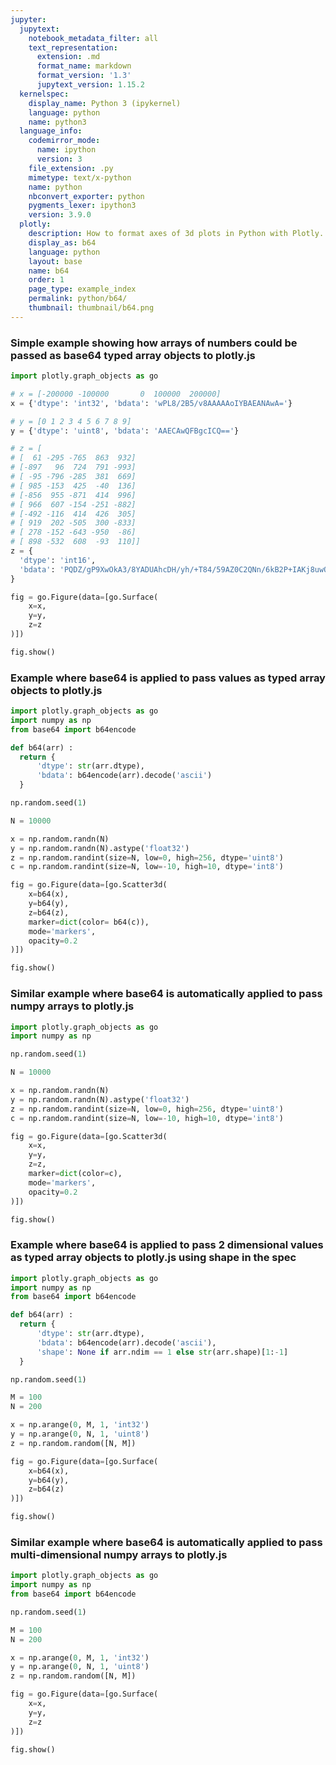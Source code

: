 ```yaml
---
jupyter:
  jupytext:
    notebook_metadata_filter: all
    text_representation:
      extension: .md
      format_name: markdown
      format_version: '1.3'
      jupytext_version: 1.15.2
  kernelspec:
    display_name: Python 3 (ipykernel)
    language: python
    name: python3
  language_info:
    codemirror_mode:
      name: ipython
      version: 3
    file_extension: .py
    mimetype: text/x-python
    name: python
    nbconvert_exporter: python
    pygments_lexer: ipython3
    version: 3.9.0
  plotly:
    description: How to format axes of 3d plots in Python with Plotly.
    display_as: b64
    language: python
    layout: base
    name: b64
    order: 1
    page_type: example_index
    permalink: python/b64/
    thumbnail: thumbnail/b64.png
---
```


### Simple example showing how arrays of numbers could be passed as base64 typed array objects to plotly.js

```python
import plotly.graph_objects as go

# x = [-200000 -100000       0  100000  200000]
x = {'dtype': 'int32', 'bdata': 'wPL8/2B5/v8AAAAAoIYBAEANAwA='}

# y = [0 1 2 3 4 5 6 7 8 9]
y = {'dtype': 'uint8', 'bdata': 'AAECAwQFBgcICQ=='}

# z = [
# [  61 -295 -765  863  932]
# [-897   96  724  791 -993]
# [ -95 -796 -285  381  669]
# [ 985 -153  425  -40  136]
# [-856  955 -871  414  996]
# [ 966  607 -154 -251 -882]
# [-492 -116  414  426  305]
# [ 919  202 -505  300 -833]
# [ 278 -152 -643 -950  -86]
# [ 898 -532  608  -93  110]]
z = {
  'dtype': 'int16',
  'bdata': 'PQDZ/gP9XwOkA3/8YADUAhcDH/yh/+T84/59AZ0C2QNn/6kB2P+IAKj8uwOZ/J4B5APGA18CZv8F/478FP6M/54BqgExAZcDygAH/iwBv/wWAWj/ff1K/Kr/ggPs/WACo/9uAA==', 'shape': '10, 5'
}

fig = go.Figure(data=[go.Surface(
    x=x,
    y=y,
    z=z
)])

fig.show()
```

### Example where base64 is applied to pass values as typed array objects to plotly.js

```python
import plotly.graph_objects as go
import numpy as np
from base64 import b64encode

def b64(arr) :
  return {
      'dtype': str(arr.dtype),
      'bdata': b64encode(arr).decode('ascii')
  }

np.random.seed(1)

N = 10000

x = np.random.randn(N)
y = np.random.randn(N).astype('float32')
z = np.random.randint(size=N, low=0, high=256, dtype='uint8')
c = np.random.randint(size=N, low=-10, high=10, dtype='int8')

fig = go.Figure(data=[go.Scatter3d(
    x=b64(x),
    y=b64(y),
    z=b64(z),
    marker=dict(color= b64(c)),
    mode='markers',
    opacity=0.2
)])

fig.show()
```

### Similar example where base64 is automatically applied to pass numpy arrays to plotly.js

```python
import plotly.graph_objects as go
import numpy as np

np.random.seed(1)

N = 10000

x = np.random.randn(N)
y = np.random.randn(N).astype('float32')
z = np.random.randint(size=N, low=0, high=256, dtype='uint8')
c = np.random.randint(size=N, low=-10, high=10, dtype='int8')

fig = go.Figure(data=[go.Scatter3d(
    x=x,
    y=y,
    z=z,
    marker=dict(color=c),
    mode='markers',
    opacity=0.2
)])

fig.show()
```


### Example where base64 is applied to pass 2 dimensional values as typed array objects to plotly.js using shape in the spec

```python
import plotly.graph_objects as go
import numpy as np
from base64 import b64encode

def b64(arr) :
  return {
      'dtype': str(arr.dtype),
      'bdata': b64encode(arr).decode('ascii'),
      'shape': None if arr.ndim == 1 else str(arr.shape)[1:-1]
  }

np.random.seed(1)

M = 100
N = 200

x = np.arange(0, M, 1, 'int32')
y = np.arange(0, N, 1, 'uint8')
z = np.random.random([N, M])

fig = go.Figure(data=[go.Surface(
    x=b64(x),
    y=b64(y),
    z=b64(z)
)])

fig.show()
```

### Similar example where base64 is automatically applied to pass multi-dimensional numpy arrays to plotly.js

```python
import plotly.graph_objects as go
import numpy as np
from base64 import b64encode

np.random.seed(1)

M = 100
N = 200

x = np.arange(0, M, 1, 'int32')
y = np.arange(0, N, 1, 'uint8')
z = np.random.random([N, M])

fig = go.Figure(data=[go.Surface(
    x=x,
    y=y,
    z=z
)])

fig.show()
```


```python

```

```python

```

